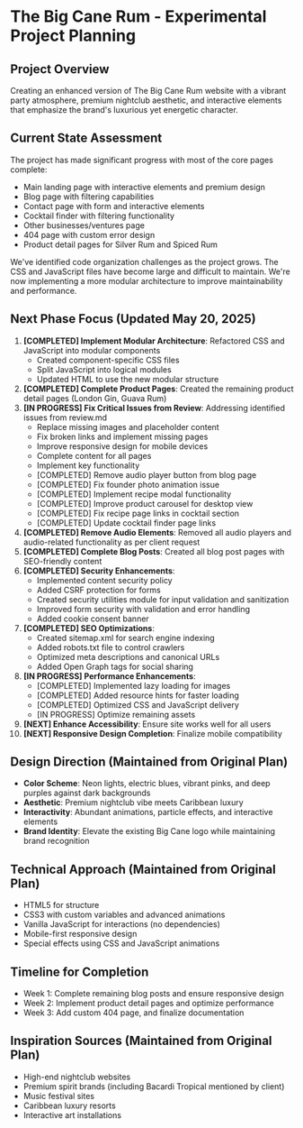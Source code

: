 # The Big Cane Rum - Experimental Project Planning

## Project Overview
Creating an enhanced version of The Big Cane Rum website with a vibrant party atmosphere, premium nightclub aesthetic, and interactive elements that emphasize the brand's luxurious yet energetic character.

## Current State Assessment
The project has made significant progress with most of the core pages complete:
- Main landing page with interactive elements and premium design
- Blog page with filtering capabilities 
- Contact page with form and interactive elements
- Cocktail finder with filtering functionality
- Other businesses/ventures page
- 404 page with custom error design
- Product detail pages for Silver Rum and Spiced Rum

We've identified code organization challenges as the project grows. The CSS and JavaScript files have become large and difficult to maintain. We're now implementing a more modular architecture to improve maintainability and performance.

## Next Phase Focus (Updated May 20, 2025)
1. **[COMPLETED] Implement Modular Architecture**: Refactored CSS and JavaScript into modular components
   - Created component-specific CSS files
   - Split JavaScript into logical modules
   - Updated HTML to use the new modular structure
2. **[COMPLETED] Complete Product Pages**: Created the remaining product detail pages (London Gin, Guava Rum)
3. **[IN PROGRESS] Fix Critical Issues from Review**: Addressing identified issues from review.md
   - Replace missing images and placeholder content
   - Fix broken links and implement missing pages
   - Improve responsive design for mobile devices
   - Complete content for all pages
   - Implement key functionality
   - [COMPLETED] Remove audio player button from blog page
   - [COMPLETED] Fix founder photo animation issue
   - [COMPLETED] Implement recipe modal functionality
   - [COMPLETED] Improve product carousel for desktop view
   - [COMPLETED] Fix recipe page links in cocktail section
   - [COMPLETED] Update cocktail finder page links
4. **[COMPLETED] Remove Audio Elements**: Removed all audio players and audio-related functionality as per client request
5. **[COMPLETED] Complete Blog Posts**: Created all blog post pages with SEO-friendly content
6. **[COMPLETED] Security Enhancements**: 
   - Implemented content security policy
   - Added CSRF protection for forms
   - Created security utilities module for input validation and sanitization
   - Improved form security with validation and error handling
   - Added cookie consent banner
7. **[COMPLETED] SEO Optimizations**:
   - Created sitemap.xml for search engine indexing
   - Added robots.txt file to control crawlers
   - Optimized meta descriptions and canonical URLs
   - Added Open Graph tags for social sharing
8. **[IN PROGRESS] Performance Enhancements**: 
   - [COMPLETED] Implemented lazy loading for images
   - [COMPLETED] Added resource hints for faster loading
   - [COMPLETED] Optimized CSS and JavaScript delivery
   - [IN PROGRESS] Optimize remaining assets
9. **[NEXT] Enhance Accessibility**: Ensure site works well for all users
10. **[NEXT] Responsive Design Completion**: Finalize mobile compatibility

## Design Direction (Maintained from Original Plan)
- **Color Scheme**: Neon lights, electric blues, vibrant pinks, and deep purples against dark backgrounds
- **Aesthetic**: Premium nightclub vibe meets Caribbean luxury
- **Interactivity**: Abundant animations, particle effects, and interactive elements
- **Brand Identity**: Elevate the existing Big Cane logo while maintaining brand recognition

## Technical Approach (Maintained from Original Plan)
- HTML5 for structure
- CSS3 with custom variables and advanced animations
- Vanilla JavaScript for interactions (no dependencies)
- Mobile-first responsive design
- Special effects using CSS and JavaScript animations

## Timeline for Completion
- Week 1: Complete remaining blog posts and ensure responsive design
- Week 2: Implement product detail pages and optimize performance
- Week 3: Add custom 404 page, and finalize documentation

## Inspiration Sources (Maintained from Original Plan)
- High-end nightclub websites
- Premium spirit brands (including Bacardi Tropical mentioned by client)
- Music festival sites
- Caribbean luxury resorts
- Interactive art installations